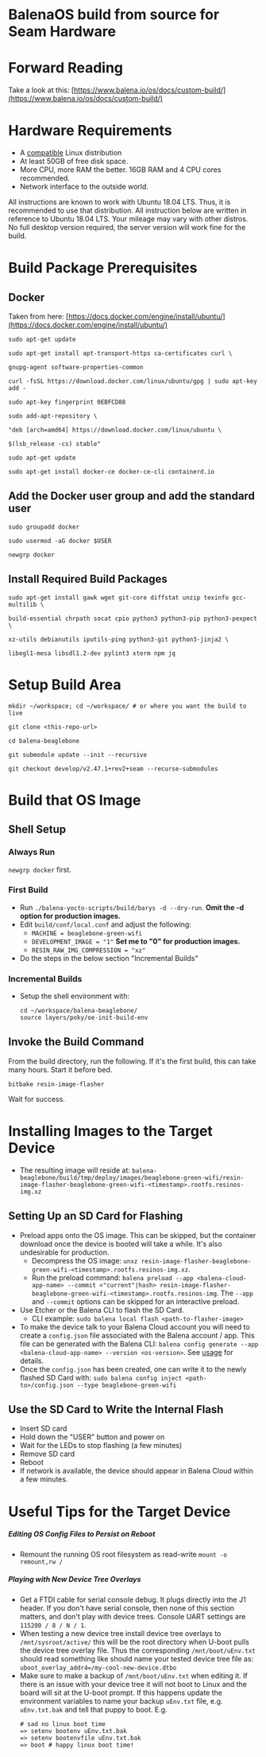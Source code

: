 # BalenaOS build from source for Seam Hardware

# Forward Reading
Take a look at this: [https://www.balena.io/os/docs/custom-build/](https://www.balena.io/os/docs/custom-build/)

  
# Hardware Requirements  
- A [compatible](http://www.yoctoproject.org/docs/3.1/ref-manual/ref-manual.html#hardware-build-system-term) Linux distribution
- At least 50GB of free disk space.
- More CPU, more RAM the better. 16GB RAM and 4 CPU cores recommended.
- Network interface to the outside world.

All instructions are known to work with Ubuntu 18.04 LTS. Thus, it is recommended to use that distribution. All instruction below are written in reference to Ubuntu 18.04 LTS. Your mileage may vary with other distros. No full desktop version required, the server version will work fine for the build.

# Build Package Prerequisites
## Docker
Taken from here:
[https://docs.docker.com/engine/install/ubuntu/](https://docs.docker.com/engine/install/ubuntu/)

```
sudo apt-get update

sudo apt-get install apt-transport-https ca-certificates curl \

gnupg-agent software-properties-common

curl -fsSL https://download.docker.com/linux/ubuntu/gpg | sudo apt-key add -

sudo apt-key fingerprint 0EBFCD88

sudo add-apt-repository \

"deb [arch=amd64] https://download.docker.com/linux/ubuntu \

$(lsb_release -cs) stable"

sudo apt-get update

sudo apt-get install docker-ce docker-ce-cli containerd.io
```
  

## Add the Docker user group and add the standard user

```
sudo groupadd docker

sudo usermod -aG docker $USER

newgrp docker
```
  
  
## Install Required Build Packages
```
sudo apt-get install gawk wget git-core diffstat unzip texinfo gcc-multilib \

build-essential chrpath socat cpio python3 python3-pip python3-pexpect \

xz-utils debianutils iputils-ping python3-git python3-jinja2 \

libegl1-mesa libsdl1.2-dev pylint3 xterm npm jq
```

# Setup Build Area
```
mkdir ~/workspace; cd ~/workspace/ # or where you want the build to live

git clone <this-repo-url>

cd balena-beaglebone

git submodule update --init --recursive

git checkout develop/v2.47.1+rev2+seam --recurse-submodules
```

# Build that OS Image
## Shell Setup
### Always Run
`newgrp docker` first.

### First Build
- Run `./balena-yocto-scripts/build/barys -d --dry-run`. **Omit the -d option for production images.**
- Edit `build/conf/local.conf` and adjust the following:
	- `MACHINE = beaglebone-green-wifi`
	- `DEVELOPMENT_IMAGE = "1"` **Set me to "0" for production images.**
	- `RESIN_RAW_IMG_COMPRESSION = "xz"`
- Do the steps in the below section "Incremental Builds"
    
### Incremental Builds
- Setup the shell environment with:
	```
	cd ~/workspace/balena-beaglebone/
	source layers/poky/oe-init-build-env
	```
## Invoke the Build Command
From the build directory, run the following. If it's the first build, this can take many hours. Start it before bed.
```
bitbake resin-image-flasher
```
Wait for success.

  
# Installing Images to the Target Device
- The resulting image will reside at: `balena-beaglebone/build/tmp/deploy/images/beaglebone-green-wifi/resin-image-flasher-beaglebone-green-wifi-<timestamp>.rootfs.resinos-img.xz`
## Setting Up an SD Card for Flashing
- Preload apps onto the OS image. This can be skipped, but the container download once the device is booted will take a while. It's also undesirable for production.
	- Decompress the OS image: `unxz resin-image-flasher-beaglebone-green-wifi-<timestamp>.rootfs.resinos-img.xz`.
	- Run the preload command: `balena preload --app <balena-cloud-app-name> --commit <"current"|hash> resin-image-flasher-beaglebone-green-wifi-<timestamp>.rootfs.resinos-img`. The `--app` and `--commit` options can be skipped for an interactive preload.
- Use Etcher or the Balena CLI to flash the SD Card.
	- CLI example: `sudo balena local flash <path-to-flasher-image>`
- To make the device talk to your Balena Cloud account you will need to create a `config.json` file associated with the Balena account / app. This file can be generated with the Balena CLI: `balena config generate --app <balena-cloud-app-name> --version <os-version>`. See [usage]([https://www.balena.io/docs/reference/balena-cli/#config-generate](https://www.balena.io/docs/reference/balena-cli/#config-generate)) for details.
- Once the `config.json` has been created, one can write it to the newly flashed SD Card with: `sudo balena config inject <path-to>/config.json --type beaglebone-green-wifi`
## Use the SD Card to Write the Internal Flash
- Insert SD card
- Hold down the "USER" button and power on
- Wait for the LEDs to stop flashing (a few minutes)
- Remove SD card
- Reboot
- If network is available, the device should appear in Balena Cloud within a few minutes.

# Useful Tips for the Target Device
##### Editing OS Config Files to Persist on Reboot
-  Remount the running OS root filesystem as read-write `mount -o remount,rw /`
##### Playing with New Device Tree Overlays
- Get a FTDI cable for serial console debug. It plugs directly into the J1 header. If you don't have serial console, then none of this section matters, and don't play with device trees. Console UART settings are `115200 / 8 / N / 1`.
- When testing a new device tree install device tree overlays to `/mnt/sysroot/active/` this will be the root directory when U-boot pulls the device tree overlay file. Thus the corresponding `/mnt/boot/uEnv.txt` should read something like should name your tested device tree file as: `uboot_overlay_addr4=/my-cool-new-device.dtbo`
- Make sure to make a backup of `/mnt/boot/uEnv.txt` when editing it. If there is an issue with your device tree it will not boot to Linux and the board will sit at the U-boot prompt. If this happens update the environment variables to name your backup `uEnv.txt` file, e.g. `uEnv.txt.bak` and tell that puppy to boot. E.g. 
	```
	# sad no linux boot time
	=> setenv bootenv uEnv.txt.bak
	=> setenv bootenvfile uEnv.txt.bak
	=> boot # happy linux boot time!
	```
